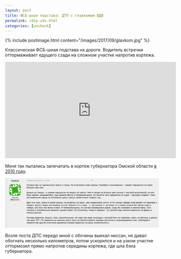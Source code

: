 ```yaml
---
layout: post
title: ФСБ-шная подстава: ДТП с главкомом ВДВ
permalink: /dtp-vdv.html
categories: [uncheck]
---
```


{% include postimage.html content="/images/2017/09/glavkom.jpg" %}

Классическая ФСБ-шная подстава на дороге. Водитель встречки оттормаживает едущего сзади на сложном участке напротив кортежа.

<iframe width="560" height="315" src="https://www.youtube.com/embed/mGN7lrDiSEs" frameborder="0" allowfullscreen></iframe>

Меня так пытались запечатать в кортеж губернатора Омской области [в 2010 году](https://forum.omsk.com/viewtopic.php?p=1697140#1697140). 

![forum](/images/2017/09/dtp-2010.png)

Возле поста ДПС передо мной с обочины выехал ниссан, не давал обогнать несколько километров, потом ускорился и на узком участке оттормозил прямо напротив середины кортежа, где шла бэха губернатора.
